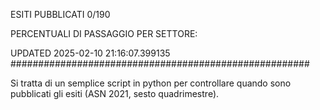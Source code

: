 ESITI PUBBLICATI 0/190 

PERCENTUALI DI PASSAGGIO PER SETTORE:

UPDATED 2025-02-10 21:16:07.399135
###################################################### 

Si tratta di un semplice script in python per controllare quando sono pubblicati gli esiti (ASN 2021, sesto quadrimestre).


